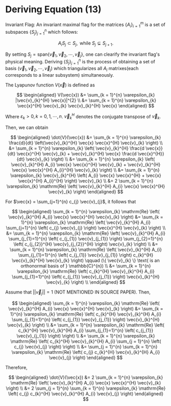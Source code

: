 <!--
 * @Author: CTC 2801320287@qq.com
 * @Date: 2023-07-16 16:27:41
 * @LastEditors: CTC 2801320287@qq.com
 * @LastEditTime: 2023-07-20 15:52:59
 * @Description: 
 * 
 * Copyright (c) 2023 by ${git_name_email}, All Rights Reserved. 
-->
# Deriving Equation (13)

Invariant Flag: An invariant maximal flag for the matrices $\{A_i\}_{i=1}^{m}$ is a set of subspaces $\{ S_{j} \}_{j=1}^{n}$ which follows:

$$
A_{i} S_{j} \subset S_{j}, \text{ while } S_{j} \subsetneq S_{j + 1}.
$$

By setting $S_{j} = \mathrm{span} \{ \vec{v}_{1}, \vec{v}_{2}, \cdots, \vec{v}_{j} \}$, one can clearify the invariant flag's physical meaning. Deriving $\{ S_{j} \}_{j=1}^{n}$ is the process of obtaining a set of basis $(\vec{v}_{1}, \vec{v}_{2}, \cdots, \vec{v}_{j})$ which triangularizes all $A_{i}$ matrixes(each corresponds to a linear subsystem) simultaneously.

The Lyapunov function $V(\vec{x})$ is defined as

$$
\begin{aligned}
    V(\vec{x}) &= \sum_{k = 1}^{n} \varepsilon_{k} |\vec{v}_{k}^{H} \vec{x}|^{2} \\
    &= \sum_{k = 1}^{n} \varepsilon_{k} \vec{x}^{H} \vec{v}_{k} \vec{v}_{k}^{H} \vec{x}
\end{aligned}
$$

Where $\varepsilon_{k}>0,k=0,1,\cdots,n$. $\vec{v}_{k}^{H}$ denotes the conjugate transpose of $\vec{v}_{k}$.

Then, we can obtain

$$
\begin{aligned}
    \dot{V}(\vec{x}) &= \sum_{k = 1}^{n} \varepsilon_{k} \frac{d}{dt} \left(\vec{v}_{k}^{H} \vec{x} \vec{x}^{H} \vec{v}_{k} \right) \\
    &= \sum_{k = 1}^{n} \varepsilon_{k} \left( \vec{v}_{k}^{H} \frac{d \vec{x}}{dt} \vec{x}^{H} \vec{v}_{k} + \vec{v}_{k}^{H} \vec{x} \frac{d \vec{x}^{H}}{dt} \vec{v}_{k} \right) \\
    &= \sum_{k = 1}^{n} \varepsilon_{k} \left( \vec{v}_{k}^{H} A_{i} \vec{x} \vec{x}^{H} \vec{v}_{k} + \vec{v}_{k}^{H} \vec{x} \vec{x}^{H} A_{i}^{H} \vec{v}_{k} \right) \\
    &= \sum_{k = 1}^{n} \varepsilon_{k} \vec{v}_{k}^{H} \left( A_{i} \vec{x} \vec{x}^{H} + \vec{x} \vec{x}^{H} A_{i}^{H} \right) \vec{v}_{k} \\
    &= 2 \sum_{k = 1}^{n} \varepsilon_{k} \mathrm{Re} \left( \vec{v}_{k}^{H} A_{i} \vec{x} \vec{x}^{H} \vec{v}_{k} \right)
\end{aligned}
$$

For $\vec{x} = \sum_{j=1}^{n} c_{j} \vec{v}_{j}$, it follows that

$$
\begin{aligned}
    \sum_{k = 1}^{n} \varepsilon_{k} \mathrm{Re} \left( \vec{v}_{k}^{H} A_{i} \vec{x} \vec{x}^{H} \vec{v}_{k} \right) &= \sum_{k = 1}^{n} \varepsilon_{k} \mathrm{Re} \left( \vec{v}_{k}^{H} A_{i} \sum_{j=1}^{n} \left( c_{j} \vec{v}_{j} \right) \vec{x}^{H} \vec{v}_{k} \right) \\
    &= \sum_{k = 1}^{n} \varepsilon_{k} \mathrm{Re} \left( \vec{v}_{k}^{H} A_{i} \sum_{j_{1}=1}^{n} \left( c_{j_{1}} \vec{v}_{j_{1}} \right) \sum_{j_{2}=1}^{n} \left( c_{j_{2}}^{H} \vec{v}_{j_{2}}^{H} \right) \vec{v}_{k} \right) \\
    &= \sum_{k = 1}^{n} \varepsilon_{k} \mathrm{Re} \left( \vec{v}_{k}^{H} A_{i} \sum_{j_{1}=1}^{n} \left( c_{j_{1}} \vec{v}_{j_{1}} \right) c_{k}^{H} \vec{v}_{k}^{H} \vec{v}_{k} \right) \qquad (\{ \vec{v}_{k} \} \text{ is an orthonormal basis of } \mathbb{C}^{n}) \\
    &= \sum_{k = 1}^{n} \varepsilon_{k} \mathrm{Re} \left( c_{k}^{H} \vec{v}_{k}^{H} A_{i} \sum_{j_{1}=1}^{n} \left( c_{j_{1}} \vec{v}_{j_{1}} \right) \vec{v}_{k}^{H} \vec{v}_{k} \right) \\
\end{aligned}
$$

Assume that $||\vec{v}_{j}||=1$ (NOT MENTIONED IN SOURCE PAPER). Then,

$$
\begin{aligned}
    \sum_{k = 1}^{n} \varepsilon_{k} \mathrm{Re} \left( \vec{v}_{k}^{H} A_{i} \vec{x} \vec{x}^{H} \vec{v}_{k} \right)
    &= \sum_{k = 1}^{n} \varepsilon_{k} \mathrm{Re} \left( c_{k}^{H} \vec{v}_{k}^{H} A_{i} \sum_{j_{1}=1}^{n} \left( c_{j_{1}} \vec{v}_{j_{1}} \right) \vec{v}_{k}^{H} \vec{v}_{k} \right) \\
    &= \sum_{k = 1}^{n} \varepsilon_{k} \mathrm{Re} \left( c_{k}^{H} \vec{v}_{k}^{H} A_{i} \sum_{j_{1}=1}^{n} \left( c_{j_{1}} \vec{v}_{j_{1}} \right) \right) \\
    &= \sum_{k = 1}^{n} \varepsilon_{k} \mathrm{Re} \left( c_{k}^{H} \vec{v}_{k}^{H} A_{i} \sum_{j = 1}^{n} \left( c_{j} \vec{v}_{j} \right) \right) \\
    &= \sum_{j = 1}^{n} \sum_{k = 1}^{n} \varepsilon_{k} \mathrm{Re} \left( c_{j} c_{k}^{H} \vec{v}_{k}^{H} A_{i} \vec{v}_{j} \right)
\end{aligned}
$$

Therefore,

$$
\begin{aligned}
    \dot{V}(\vec{x})
    &= 2 \sum_{k = 1}^{n} \varepsilon_{k} \mathrm{Re} \left( \vec{v}_{k}^{H} A_{i} \vec{x} \vec{x}^{H} \vec{v}_{k} \right) \\
    &= 2 \sum_{j = 1}^{n} \sum_{k = 1}^{n} \varepsilon_{k} \mathrm{Re} \left( c_{j} c_{k}^{H} \vec{v}_{k}^{H} A_{i} \vec{v}_{j} \right)
\end{aligned}
$$
